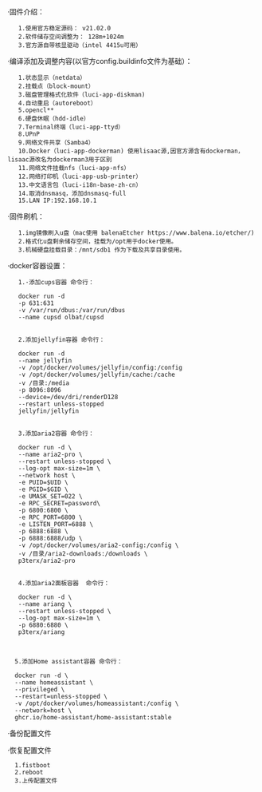 ·固件介绍：

       1.使用官方稳定源码： v21.02.0
       2.软件储存空间调整为： 128m+1024m
       3.官方源自带核显驱动（intel 4415u可用）
       
·编译添加及调整内容(以官方config.buildinfo文件为基础）：

       1.状态显示（netdata）
       2.挂载点（block-mount）
       3.磁盘管理格式化软件（luci-app-diskman)
       4.自动重启（autoreboot）
       5.opencl**
       6.硬盘休眠（hdd-idle）
       7.Terminal终端（luci-app-ttyd）
       8.UPnP
       9.网络文件共享（Samba4）
       10.Docker（luci-app-dockerman) 使用lisaac源,因官方源含有dockerman，lisaac源改名为dockerman3用于区别
       11.网络文件挂载nfs（luci-app-nfs）
       12.网络打印机（luci-app-usb-printer）
       13.中文语言包（luci-i18n-base-zh-cn）
       14.取消dnsmasq，添加dnsmasq-full
       15.LAN IP:192.168.10.1
       
·固件刷机：
       
       1.img镜像刷入u盘（mac使用 balenaEtcher https://www.balena.io/etcher/)
       2.格式化u盘剩余储存空间，挂载为/opt用于docker使用。
       3.机械硬盘挂载目录：/mnt/sdb1 作为下载及共享目录使用。



·docker容器设置：

       1.·添加cups容器 命令行：
       
       docker run -d
       -p 631:631 
       -v /var/run/dbus:/var/run/dbus 
       --name cupsd olbat/cupsd
       
       
       2.添加jellyfin容器 命令行：
       
       docker run -d
       --name jellyfin
       -v /opt/docker/volumes/jellyfin/config:/config
       -v /opt/docker/volumes/jellyfin/cache:/cache
       -v /目录:/media
       -p 8096:8096
       --device=/dev/dri/renderD128
       --restart unless-stopped
       jellyfin/jellyfin
       
       
       3.添加aria2容器 命令行：
       
       docker run -d \
       --name aria2-pro \
       --restart unless-stopped \
       --log-opt max-size=1m \
       --network host \
       -e PUID=$UID \
       -e PGID=$GID \
       -e UMASK_SET=022 \
       -e RPC_SECRET=password\
       -p 6800:6800 \
       -e RPC_PORT=6800 \
       -e LISTEN_PORT=6888 \
       -p 6888:6888 \
       -p 6888:6888/udp \
       -v /opt/docker/volumes/aria2-config:/config \
       -v /目录/aria2-downloads:/downloads \
       p3terx/aria2-pro
       
       
       4.添加aria2面板容器  命令行：
       
       docker run -d \
       --name ariang \
       --restart unless-stopped \
       --log-opt max-size=1m \
       -p 6880:6880 \
       p3terx/ariang
       
       
       
      5.添加Home assistant容器 命令行：
      
      docker run -d \
      --name homeassistant \
      --privileged \
      --restart=unless-stopped \
      -v /opt/docker/volumes/homeassistant:/config \
      --network=host \
      ghcr.io/home-assistant/home-assistant:stable

·备份配置文件
     
·恢复配置文件
      
      1.fistboot
      2.reboot
      3.上传配置文件
